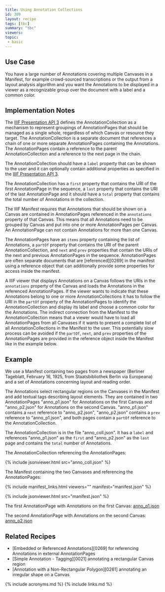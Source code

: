 ```yaml
---
title: Using Annotation Collections
id: 309
layout: recipe
tags: [tbc]
summary: "tbc"
viewers:
topic: 
 - basic
---
```


## Use Case

You have a large number of Annotations covering multiple Canvases in a Manifest, for example crowd-sourced transcriptions or the output from a layout analysis algorithm and you want the Annotations to be displayed in a viewer as a recognizable group over the document with a label and a common color.

## Implementation Notes

The [IIIF Presentation API 3](https://iiif.io/api/presentation/3.0/#58-annotation-collection) defines the AnnotationCollection as a mechanism to represent groupings of AnnotationPages that should be managed as a single whole, regardless of which Canvas or resource they target. The AnnotationCollection is a separate document that references a chain of one or more separate AnnotationPages containing the Annotations. The AnnotationPages contain a reference to the parent AnnotationCollection and a reference to the next page in the chain.

The AnnotationCollection should have a `label` property that can be shown to the user and it can optionally contain additional properties as specified in the [IIIF Presentation API 3](https://iiif.io/api/presentation/3.0/#a-summary-of-property-requirements). 

The AnnotationCollection has a `first` property that contains the URI of the first AnnotationPage in the sequence, a `last` property that contains the URI of the last AnnotationPage and it should have a `total` property that contains the total number of Annotations in the collection.

The IIIF Manifest requires that Annotations that should be shown on a Canvas are contained in AnnotationPages referenced in the `annotations` property of that Canvas. This means that all Annotations need to be grouped by Canvas and put into one or more AnnotationPages per Canvas. An AnnotationPage can not contain Annotations for more than one Canvas.

The AnnotationPages have an `items` property containing the list of Annotations, a `partOf` property that contains the URI of the parent AnnotationCollection, and `next` and `prev` properties that contain the URIs of the next and previous AnnotationPages in the sequence. AnnotationPages are often separate documents that are [referenced][0269] in the manifest using a reference object that can additionally provide some properties for access inside the manifest.

A IIIF viewer that displays Annotations on a Canvas follows the URIs in the `annotations` property of the Canvas and loads the Annotations in the referenced AnnotationPages. If the viewer wants to indicate that these Annotations belong to one or more AnnotationCollections it has to follow the URI in the `partOf` property of the AnnotationPages to identify the AnnotationCollection and display its label and choose a common color for the Annotations. The indirect connection from the Manifest to the AnnotationCollection means that a viewer would have to load all AnnotationPages from all Canvases if it wants to present a complete list of all AnnotationCollections in the Manifest to the user. This potentially slow process can be avoided if the `partOf`, `next`, and `prev` properties of the AnnotationPages are provided in the reference object inside the Manifest like in the example below.

## Example

We use a Manifest containing two pages from a newspaper (Berliner Tageblatt, February 16, 1925, from Staatsbibliothek Berlin via Europeana) and a set of Annotations concerning layout and reading order.

The Annotations select rectangular regions on the Canvases in the Manifest and add textual tags describing layout elements. They are contained in two AnnotationPages "anno_p1.json" for Annotations on the first Canvas and "anno_p2.json" for Annotations on the second Canvas. "anno_p1.json" contains a `next` reference to "anno_p2.json", "anno_p2.json" contains a `prev` reference to "anno_p1.json", and both pages contain a `partOf` reference to the AnnotationCollection.

The AnnotationCollection is in the file "anno_coll.json". It has a `label` and references "anno_p1.json" as the `first` and "anno_p2.json" as the `last` page and contains the `total` number of Annotations.

The AnnotationCollection referencing the AnnotationPages:

{% include jsonviewer.html src="anno_coll.json" %}

The Manifest containing the two Canvases and referencing the AnnotationPages:

{% include manifest_links.html viewers="" manifest="manifest.json" %}

{% include jsonviewer.html src="manifest.json" %}

The first AnnotationPage with Annotations on the first Canvas: [anno_p1.json](anno_p1.json)

The second AnnotationPage with Annotations on the second Canvas: [anno_p2.json](anno_p2.json)

## Related Recipes

* [Embedded or Referenced Annotations][0269] for referencing Annotations in external AnnotationPages
* [Simple Annotation - Tagging][0021] annotating a rectangular Canvas region
* [Annotation with a Non-Rectangular Polygon][0261] annotating an irregular shape on a Canvas

{% include acronyms.md %}
{% include links.md %}
